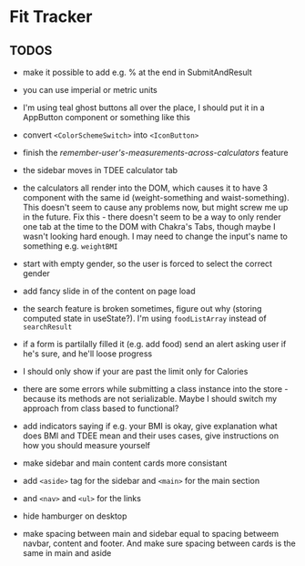 # Fit Tracker

## TODOS

- make it possible to add e.g. % at the end in SubmitAndResult
- you can use imperial or metric units
- I'm using teal ghost buttons all over the place, I should put it in a AppButton component or something like this
- convert `<ColorSchemeSwitch>` into `<IconButton>`
- finish the *remember-user's-measurements-across-calculators* feature
- the sidebar moves in TDEE calculator tab
- the calculators all render into the DOM, which causes it to have 3 component with the same id (weight-something and waist-something). This doesn't seem to cause any problems now, but might screw me up in the future. Fix this - there doesn't seem to be a way to only render one tab at the time to the DOM with Chakra's Tabs, though maybe I wasn't looking hard enough. I may need to change the input's name to something e.g. `weightBMI`

- start with empty gender, so the user is forced to select the correct gender
- add fancy slide in of the content on page load
- the search feature is broken sometimes, figure out why (storing computed state in useState?). I'm using `foodListArray` instead of `searchResult`
- if a form is partilally filled it (e.g. add food) send an alert asking user if he's sure, and he'll loose progress
- I should only show if your are past the limit only for Calories
- there are some errors while submitting a class instance into the store - because its methods are not serializable. Maybe I should switch my approach from class based to functional?

- add indicators saying if e.g. your BMI is okay, give explanation what does BMI and TDEE mean and their uses cases, give instructions on how you should measure yourself
- make sidebar and main content cards more consistant
- add `<aside>` tag for the sidebar and `<main>` for the main section
- and `<nav>` and `<ul>` for the links
- hide hamburger on desktop
- make spacing between main and sidebar equal to spacing betweem navbar, content and footer. And make sure spacing between cards is the same in main and aside